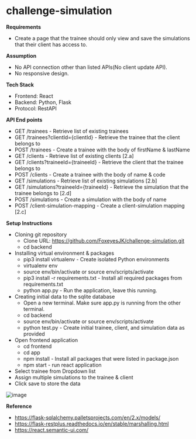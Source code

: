 # challenge-simulation

**Requirements**
* Create a page that the trainee should only view and save the simulations that their client has access to.

**Assumption**
* No API connection other than listed APIs(No client update API).
* No responsive design.

**Tech Stack**
* Frontend: React
* Backend: Python, Flask
* Protocol: RestAPI

**API End points**
* GET /trainees - Retrieve list of existing trainees
* GET /trainees?clientId={clientId} - Retrieve the trainee that the client belongs to
* POST /trainees - Create a trainee with the body of firstName & lastName
* GET /clients - Retrieve list of existing clients [2.a]
* GET /clients?traineeId={traineeId} - Retrieve the client that the trainee belongs to
* POST /clients - Create a trainee with the body of name & code
* GET /simulations - Retrieve list of existing simulations [2.b]
* GET /simulations?traineeId={traineeId} - Retrieve the simulation that the trainee belongs to [2.d]
* POST /simulations - Create a simulation with the body of name
* POST /client-simulation-mapping - Create a client-simulation mapping [2.c]

**Setup Instructions**
* Cloning git repository
	* Clone URL: https://github.com/FoxeyesJK/challenge-simulation.git
	* cd backend
* Installing virtual environment & packages
	* pip3 install virtualenv - Create isolated Python environments
	* virtualenv env
	* source env/bin/activate or source env/scripts/activate
	* pip3 install -r requirements.txt - Install all required packages from requirements.txt
	* python app.py - Run the application, leave this running.
* Creating initial data to the sqlite database
	* Open a new terminal. Make sure app.py is running from the other terminal.
	* cd backend
	* source env/bin/activate or source env/scripts/activate
	* python test.py - Create initial trainee, client, and simulation data as provided
* Open frontend application
	* cd frontend
	* cd app
	* npm install - Install all packages that were listed in package.json
	* npm start - run react application
* Select trainee from Dropdown list
* Assign multiple simulations to the trainee & client
* Click save to store the data
  
 ![image](https://user-images.githubusercontent.com/25089799/109428334-ae509680-79c4-11eb-977e-5b5167ff48fc.png)
	
**Reference**
* https://flask-sqlalchemy.palletsprojects.com/en/2.x/models/
* https://flask-restplus.readthedocs.io/en/stable/marshalling.html
* https://react.semantic-ui.com/

